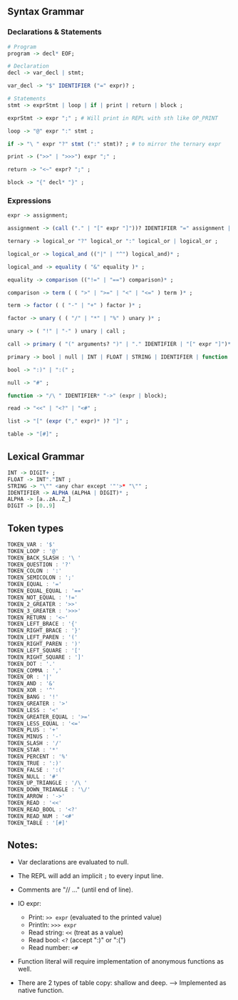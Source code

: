 ## Syntax Grammar

### Declarations & Statements

```r
# Program
program -> decl* EOF;

# Declaration
decl -> var_decl | stmt;

var_decl -> "$" IDENTIFIER ("=" expr)? ;

# Statements
stmt -> exprStmt | loop | if | print | return | block ;

exprStmt -> expr ";" ; # Will print in REPL with sth like OP_PRINT

loop -> "@" expr ":" stmt ;

if -> "\ " expr "?" stmt (":" stmt)? ; # to mirror the ternary expr

print -> (">>" | ">>>") expr ";" ;

return -> "<~" expr? ";" ;

block -> "{" decl* "}" ;
```

### Expressions

```r
expr -> assignment;

assignment -> (call ("." | "[" expr "]"))? IDENTIFIER "=" assignment | ternary ;

ternary -> logical_or "?" logical_or ":" logical_or | logical_or ;

logical_or -> logical_and (("|" | "^") logical_and)* ;

logical_and -> equality ( "&" equality )* ;

equality -> comparison (("!=" | "==") comparison)* ;

comparison -> term ( ( ">" | ">=" | "<" | "<=" ) term )* ;

term -> factor ( ( "-" | "+" ) factor )* ;

factor -> unary ( ( "/" | "*" | "%" ) unary )* ;

unary -> ( "!" | "-" ) unary | call ;

call -> primary ( "(" arguments? ")" | "." IDENTIFIER | "[" expr "]")* ;

primary -> bool | null | INT | FLOAT | STRING | IDENTIFIER | function | "(" expr ")" | read | "\/" | list | table ;

bool -> ":)" | ":(" ;

null -> "#" ;

function -> "/\ " IDENTIFIER* "->" (expr | block);

read -> "<<" | "<?" | "<#" ;

list -> "[" (expr ("," expr)* )? "]" ;

table -> "[#]" ;
```

## Lexical Grammar

```r
INT -> DIGIT+ ;
FLOAT -> INT"."INT ;
STRING -> "\"" <any char except '"'>* "\"" ;
IDENTIFIER -> ALPHA (ALPHA | DIGIT)* ;
ALPHA -> [a..zA..Z_]
DIGIT -> [0..9]
```

## Token types

```js
TOKEN_VAR : '$'
TOKEN_LOOP : '@'
TOKEN_BACK_SLASH : '\ '
TOKEN_QUESTION : '?'
TOKEN_COLON : ':'
TOKEN_SEMICOLON : ';'
TOKEN_EQUAL : '='
TOKEN_EQUAL_EQUAL : '=='
TOKEN_NOT_EQUAL : '!='
TOKEN_2_GREATER : '>>'
TOKEN_3_GREATER : '>>>'
TOKEN_RETURN : '<~'
TOKEN_LEFT_BRACE : '{'
TOKEN_RIGHT_BRACE : '}'
TOKEN_LEFT_PAREN : '('
TOKEN_RIGHT_PAREN : ')'
TOKEN_LEFT_SQUARE : '['
TOKEN_RIGHT_SQUARE : ']'
TOKEN_DOT : '.'
TOKEN_COMMA : ','
TOKEN_OR : '|'
TOKEN_AND : '&'
TOKEN_XOR : '^'
TOKEN_BANG : '!'
TOKEN_GREATER : '>'
TOKEN_LESS : '<'
TOKEN_GREATER_EQUAL : '>='
TOKEN_LESS_EQUAL : '<='
TOKEN_PLUS : '+'
TOKEN_MINUS : '-'
TOKEN_SLASH : '/'
TOKEN_STAR : '*'
TOKEN_PERCENT : '%'
TOKEN_TRUE : ':)'
TOKEN_FALSE : ':('
TOKEN_NULL : '#'
TOKEN_UP_TRIANGLE : '/\ '
TOKEN_DOWN_TRIANGLE : '\/'
TOKEN_ARROW : '->'
TOKEN_READ : '<<'
TOKEN_READ_BOOL : '<?'
TOKEN_READ_NUM : '<#'
TOKEN_TABLE : '[#]'
```

## Notes:

- Var declarations are evaluated to null.

- The REPL will add an implicit `;` to every input line.

- Comments are "// ..." (until end of line).

- IO expr:
  + Print: `>> expr` (evaluated to the printed value)
  + Println: `>>> expr`
  + Read string: `<<` (treat as a value)
  + Read bool: `<?` (accept ":)" or ":(")
  + Read number: `<#`

- Function literal will require implementation of anonymous functions as well.

- There are 2 types of table copy: shallow and deep. --> Implemented as native function.